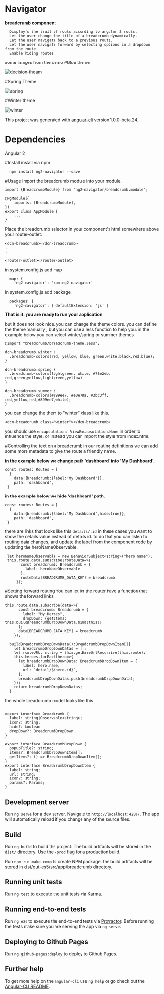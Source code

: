 # Navigator
**breadcrumb component**
 ```
   Display's the trail of routs according to angular 2 routs.
   Let the user change the title of a breadcrumb dynamically.
   Let the user navigate back to a previous route.
   Let the user navigate forward by selecting options in a dropdown from the route.
   Enable hiding routes
 ```
some images from the demo
#Blue theme

![decision-theam](https://cloud.githubusercontent.com/assets/5977156/22293308/c21d8134-e317-11e6-94ab-daead0f015f0.jpg)

#Spring Theme

![spring](https://cloud.githubusercontent.com/assets/5977156/22293343/e35aad0e-e317-11e6-922b-d3652f2b8911.jpg)

#Winter theme

![winter](https://cloud.githubusercontent.com/assets/5977156/22293360/f255d374-e317-11e6-8eb2-6a4f16777b99.jpg)


This project was generated with [angular-cli](https://github.com/angular/angular-cli) version 1.0.0-beta.24.

# Dependencies
 Angular 2

#Install
install via npm
```
  npm install ng2-navigator --save
```
#Usage
Import the breadcrumb module into your module.
```
import {BreadcrumbModule} from "ng2-navigator/breadcrumb.module";

@NgModule({
    imports: [BreadcrumbModule],
})
export class AppModule {
    ...
}
```
Place the breadcrumb selector in your component's html somewhere above your router-outlet:
```
<dcn-breadcrumb></dcn-breadcrumb>
.
.
.
<router-outlet></router-outlet>
```
in system.config.js add map
```$xslt
  map: {
    'ng2-navigator': 'npm:ng2-navigator'
```
in system.config.js add package
```$xslt
  packages: {
    'ng2-navigator': { defaultExtension: 'js' }
```

**That is it. you are ready to run your application**

but it does not look nice.
you can change the theme colors.
you can define the theme manually , but you can use a less function to help you.
in the example below you can select winter/spring or summer themes
```$xslt
@import "breadcrumb/breadcrumb-theme.less";

dcn-breadcrumb.winter {
  .breadcrumb-colors(red, yellow, blue, green,white,black,red,blue);
}

dcn-breadcrumb.spring {
  .breadcrumb-colors(lightgreen, white, #78e2eb, red,green,yellow,lightgreen,yellow)
}

dcn-breadcrumb.summer {
  .breadcrumb-colors(#899ee7, #e0e78a, #3bc3ff, red,yellow,red,#899ee7,white);
}

```
you can change the them to "winter" class like this.
```$xslt
<dcn-breadcrumb class="winter"></dcn-breadcrumb>
```
you should use ```encapsulation: ViewEncapsulation.None```  in order to influence the style, or instead you can import the style from index.html.


#Controlling the text on a breadcrumb
in our routing definitions we can add some more metadata to give the route a friendly name.

**in the example below we change path 'dashboard' into 'My Dashboard'.** 

```$xslt
const routes: Routes = [
  {
    data:{breadcrumb:{label:'My Dashboard'}},
    path: 'dashboard',
 }
```

**in the example below we hide 'dashboard' path.**


```$xslt
const routes: Routes = [
  {
    data:{breadcrumb:{label:'My Dashboard',hide:true}},
    path: 'dashboard',
 }
```

there are links that looks like this ```details/:id```
in these cases you want to show the details value instead of details id.
to do that you can listen to routing data changes, and update the label from the component code by updating the heroNameObservable.
```$xslt
 let heroNameObservable = new BehaviorSubject<string>("hero name");
 this.route.data.subscribe(routeData=>{
       const breadcrumb: Breadcrumb = {
         label: heroNameObservable
       };
       routeData[BREADCRUMB_DATA_KEY] = breadcrumb
     });
```

#Setting forward routing
You can let let the router have a function that shows the forward links
```$xslt
this.route.data.subscribe(data=>{
      const breadcrumb: Breadcrumb = {
        label: "My Heroes",
        dropDown: {getItems: this.buildBreadcrumbDropDownData.bind(this)}
      };
      data[BREADCRUMB_DATA_KEY] = breadcrumb
    });
    
  buildBreadcrumbDropDownData():BreadcrumbDropDownItem[]{
    let breadcrumbDropDownDatas = [];
    let routeURL: string = this.getBaseUrlRecursive(this.route);
    this.heroes.forEach(hero=>{
      let breadcrumbDropDownData: BreadcrumbDropDownItem = {
        label: hero.name,
        url: `detail/${hero.id}`,
      };
      breadcrumbDropDownDatas.push(breadcrumbDropDownData);
    });
    return breadcrumbDropDownDatas;
  }

```
the whole breadcrumb model looks like this.
```$xslt

export interface Breadcrumb {
  label: string|Observable<string>;
  icon?: string;
  hide?: boolean
  dropDown?: BreadcrumbDropDown
}

export interface BreadcrumbDropDown {
  popupTitle?: string;
  items?: BreadcrumbDropDownItem[];
  getItems?: () => BreadcrumbDropDownItem[];
}
export interface BreadcrumbDropDownItem {
  label: string;
  url: string;
  icon?: string;
  params?: Params;
}
```


## Development server
Run `ng serve` for a dev server. Navigate to `http://localhost:4200/`. The app will automatically reload if you change any of the source files.

## Build

Run `ng build` to build the project. The build artifacts will be stored in the `dist/` directory. Use the `-prod` flag for a production build.

Run `npm run make-comp` to create NPM package. the build artifacts will be stored in dist/out-es5/src/app/breadcrumb directory.

## Running unit tests

Run `ng test` to execute the unit tests via [Karma](https://karma-runner.github.io).

## Running end-to-end tests

Run `ng e2e` to execute the end-to-end tests via [Protractor](http://www.protractortest.org/).
Before running the tests make sure you are serving the app via `ng serve`.

## Deploying to Github Pages

Run `ng github-pages:deploy` to deploy to Github Pages.

## Further help

To get more help on the `angular-cli` use `ng help` or go check out the [Angular-CLI README](https://github.com/angular/angular-cli/blob/master/README.md).
